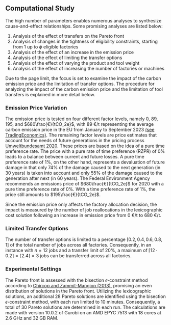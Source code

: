 ## Computational Study

The high number of parameters enables numerous analyses to synthesize cause-and-effect relationships. Some promising analyses are listed below:

1. Analysis of the effect of transfers on the Pareto front
2. Analysis of changes in the tightness of eligibility constraints, starting from 1 up to $\phi$ eligible factories
3. Analysis of the effect of an increase in the emission price
4. Analysis of the effect of limiting the transfer options
5. Analysis of the effect of varying the product and tool weight
6. Analysis of the effect of increasing the number of factories or machines

Due to the page limit, the focus is set to examine the impact of the carbon emission price and the limitation of transfer options. The procedure for analyzing the impact of the carbon emission price and the limitation of tool transfers is explained in more detail below. 

### Emission Price Variation

The emission price is tested on four different factor levels, namely $0$, $89$, $195$, and $680\frac{€}{tCO_2e}$, with 89 €/t representing the average carbon emission price in the EU from January to September 2023 [(see TradingEconomics)](https://tradingeconomics.com/commodity/carbon).
The remaining factor levels are price estimates that account for the needs of future generations in the pricing process [Umweltbundesamt 2020](https://www.umweltbundesamt.de/sites/default/files/medien/1410/publikationen/2020-12-21_methodenkonvention_3_1_kostensaetze.pdf). These prices are based on the idea of a pure time preference rate. The price with a pure rate of time preference (RZPR) of 0% leads to a balance between current and future losses. A pure time preference rate of 1%, on the other hand, represents a devaluation of future damage in that only 74% of the damage caused to the next generation (in 30 years) is taken into account and only 55% of the damage caused to the generation after next (in 60 years). The Federal Environment Agency recommends an emissions price of $680\frac{€}{tCO_2e}$ for 2020 with a pure time preference rate of 0%. With a time preference rate of 1%, the price still amounts to $195\frac{€}{tCO_2e}$. 

Since the emission price only affects the factory allocation decision, the impact is measured by the number of job reallocations in the lexicographic cost solution following an increase in emission price from 0 €/t to 680 €/t.

### Limited Transfer Options

The number of transfer options is limited to a percentage $[0.2, 0.4, 0.6, 0.8, 1]$ of the total number of jobs across all factories. Consequently, in an instance with $n = 12$ jobs and a transfer limit of 20%, a maximum of $\lceil12 \cdot 0.2\rceil = \lceil2.4\rceil = 3$ jobs can be transferred across all factories.  

### Experimental Settings

The Pareto front is assessed with the bisection $\epsilon$-constraint method according to [Chircop and Zammit-Mangion (2013)](https://www.um.edu.mt/library/oar/handle/123456789/112261), promising an even distribution of solutions in the Pareto front.
Utilizing the lexicographic solutions, an additional 28 Pareto solutions are identified using the bisection $\epsilon$-constraint method, with each run limited to 10 minutes. Consequently, a total of 30 Pareto solutions are determined in each run. The calculations are made with version 10.0.2 of Gurobi on an AMD EPYC 7513 with 18 cores at 2.6 GHz and 32 GB RAM.
